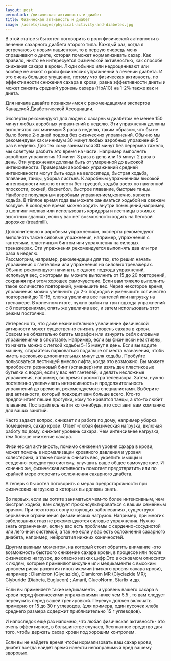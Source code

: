 ```yaml
---
layout: post
permalink: /физическая-активность-и-диабет
title: Физическая активность и диабет
image: /assets/images/physical-activity-and-diabetes.jpg
---
```


В этой статье я бы хотел поговорить о роли физической активности в лечение сахарного диабета второго типа. Каждый раз, когда я встречаюсь с новым пациентом, то в первую очередь меня спрашивают о диете, которая поможет нормализивать сахар.  Как правило, никто не интересуется физической активностью, как способе снижения сахара в крови. Люди обычно или недооценивают или вообще не знают о роли физических упражнений  в лечении диабета. И это очень большое упущение, потому что физическая активность, по эффективности снижения сахара в крови, равна эффективности диеты и может снизить средний уронень сахара (HbA1C) на 1-2% также как и диета.   


Для начала давайте познакомимся с рекомендациями экспертов Канадской Диабетической Ассоциации.   


Эксперты рекомендуют для людей с сахарным диабетом не менее 150 минут любых аэробных упражнений в неделю. Эти упражнения должны выполнятся как минимум 3 раза в неделю, таким образом, что бы не было более 2-х дней подряд без физических упражнений. Обычно мы рекомендуем как минимум  30 минут любых аэробных упражнений 5 раз в неделю. Для тех кому заниматься 30 минут без перерыва тяжело, мы советуем разбить это время на части. Например выполнять аэробные упражнения 10 минут 3 раза в день или 15 минут 2 раза в день. Эти упражнения должны быть от умеренной до высокой интенсивности. Примерами аэробных упражнений средней интенсивности могут быть езда на велосипеде, быстрая ходьба, плавание, танцы, уборка листьев.  К аэробным упражнениям высокой интенсивности можно отнести бег трусцой, ходьба вверх по наклонной плоскости, хоккей, баскетбол, быстрое плавание, быстрые танцы. Наиболее популярным аэробным упражнением,конечно, являетя ходьба. В  тёплое время года вы можете заниматься ходьбой на свежем воздухе. В холодное время можно ходить внутри помещений,например, в шоппинг моллах или использовать коридоры и лестницы в жилых высотных зданиях, если у вас нет возможности ходить на беговой дорожке (treadmill).  


Дополнительно к aэробным упражнениям, эксперты рекомендуют выполнять также силовые упражнения, например, упражнения с гантелями, эластичным бинтом или упражнения на силовых тренажерах. Эти упражнения рекомендуется выполнять два или три раза в неделю.  
Рассмотрим, например, рекомендации для тех, кто решил начать упражнения с гантелями или упражнения на силовых тренажерах. Обычно рекомендуют начинать с одного подхода упражнений, используя вес, с которым вы можете выполнить от 15 до 20 повторений, сохраняя при этом хорошее самочувствие. Если вам тяжело  выполнить такое количество повторений, уменьшите вес.  Через некоторое время, упражнения можно увеличить до 2-х подходов и уменьшить количество повторений до 10-15, слегка увеличив вес гантелей или нагрузку на тренажере. В конечном итоге, нужно выйти на три подхода упражнений с 8 повторениями, опять же увеличив вес, и затем использовать этот режим постоянно. 


Интересно то, что даже незначительное увеличение физической активности может существенно снизить уровень сахара в крови. Совсем не обязательно бегать  марафон или изнурять себя силовыми упражнениями в спортзале. Например, если вы физически  неактивны, то начать можно с легкой ходьбы 5-15 минут в день. Если вы водите машину, старайтесь парковаться подальше от места назначения, чтобы иметь несколько дополнительных минут для ходьбы. Пробуйте пользоваться лестницей вместо лифта, когда это возможно. Вы можете приобрести резиновый бинт (эспандер) или взять две пластиковые бутылки с водой, если у вас нет гантелей, и делать несложные упражнения, например, во время просмотра телевизора. Затем, нужно постепенно увеличивать интенсивность и продолжительность упражнений до времени, рекомендуемого специалистами. Выберите вид активности, который подходит вам больше всего. Кто-то предпочитает пешие прогулки, кому то нравятся танцы, а кто-то любит плавание. Постарайтесь найти кого-нибудь, кто составит вам компанию для ваших занятий.  


Часто задают вопрос, снижает ли работа по дому, например уборка помещения, сахар крови. Ответ -любая физическая нагрузка, включая работу по дому, снижает уровень сахара. Чем интенсивнее нагрузка, тем больше снижение сахара. 


Физическая активность, помимо снижения уровня сахара в крови, может помочь в нормализации кровяного давления и уровня холестерина, а также помочь снизить вес, укрепить мышцы и сердечно-сосудистую систему, улучшить ваше общее самочувствие. И конечно же, физическая активность помогает предотвратить или по крайней мере отсрочить осложнения сахарного диабета. 


А теперь я бы хотел поговорить о мерах предосторожности при физических нагрузках о которых вы должны знать. 


Во первых, если вы хотите заниматься чем-то более интенсивным, чем быстрая ходьба, вам следует проконсультироваться с вашим семейным врачом. При некоторых сопутствующих заболеваниях, существуют серьёзные ограничения физизических нагрузок. Например, при многих заболеваниях глаз не рекомендуются силовые упражнения. Нужно знать ограничения, если у вас есть проблемы с сердечно-сосудистой или легочной системой, а так же если у вас есть осложнения сахарного диабета, например, нейропатия нижних конечностей.  


Другим важным моментом, на который стоит обратить внимание -это возможность быстрого снижение сахара крови, в процессе или после физических нагрузок, до опасно низких цифр.Это в основмом относится к людям, которые применяют инсулин или медикаменты с высоким уровнем риска развития гипогликемии (низкого уровня сахара крови), например : Diamicron (Glyclazide), Diamicron MR (Clyclazide MR); Glyburide (Diabeta, Euglucon) ; Amaril, GlucoNorm, Starlix и др. 


Если вы применяете такие медикаменты, и уровень вашего сахара в крови перед физическими упражнениями ниже чем 5.5 , то вам следует перекусить перед вашей тренировкой. Перекус должен включать примерно от 15 до 30 г углеводов. (для примера, один кусочек хлеба среднего размера содержит приблизительно 15 г углеводов).


И напоследок ещё раз напомню, что любая физическая активность- это очень эффективное, в большинстве случаев, бесплатное средство для того, чтобы держать сахар крови под хорошим контролем.


Если вы не найдете время чтобы нормализовать ваш сахар крови, диабет всегда найдёт время нанести непоправимый вред вашему здоровью.
